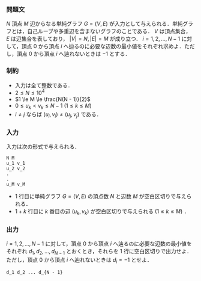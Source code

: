 ### 問題文
$N$ 頂点 $M$ 辺からなる単純グラフ $G = (V, E)$ が入力として与えられる．単純グラフとは，自己ループや多重辺を含まないグラフのことである． $V$ は頂点集合， $E$ は辺集合を表しており， $|V| = N, |E| = M$ が成り立つ． $i = 1, 2, \ldots, N - 1$ に対して，頂点 $0$ から頂点 $i$ へ辿るのに必要な辺数の最小値をそれぞれ求めよ．ただし，頂点 $0$ から頂点 $i$ へ辿れないときは $-1$ とする．

### 制約
- 入力は全て整数である．
- $2 \le N \le 10^4$
- $1 \le M \le \frac{N(N - 1)}{2}$
- $0 \le u_k \lt v_k \le N - 1$ $(1 \le k \le M)$
- $i \neq j$ ならば $(u_i, v_i) \neq (u_j, v_j)$ である．

### 入力
入力は次の形式で与えられる．
```
N M
u_1 v_1
u_2 v_2
.
.
u_M v_M
```
- $1$ 行目に単純グラフ $G = (V, E)$ の頂点数 $N$ と辺数 $M$ が空白区切りで与えられる．
- $1 + k$ 行目に $k$ 番目の辺 $(u_k, v_k)$ が空白区切りで与えられる $(1 \le k \le M)$ ．

### 出力
$i = 1, 2, \ldots, N - 1$ に対して，頂点 $0$ から頂点 $i$ へ辿るのに必要な辺数の最小値をそれぞれ $d_1, d_2, \ldots, d_{N - 1}$ とおくとき，それらを $1$ 行に空白区切りで出力せよ．ただし，頂点 $0$ から頂点 $i$ へ辿れないときは $d_i = -1$ とせよ．
```
d_1 d_2 ... d_{N - 1}
```
